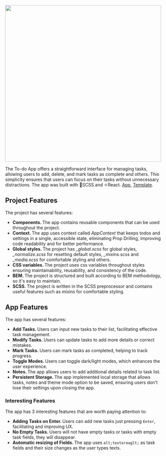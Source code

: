<img src="https://startinfinity.s3.us-east-2.amazonaws.com/production/blog/post/15/main/xXMabYYezGITsPPA8PduAZXEmXvz0Xr71FEQGqy4.png" width="500" />
<br />

The To-do App offers a straightforward interface for managing tasks, allowing users to add, delete, and mark tasks as complete and others. This simplicity ensures that users can focus on their tasks without unnecessary distractions. The app was built with 🎨SCSS and ⚛️React. <a href="https://yusuf-youth.github.io/Todo-App/">App</a>, <a href="[https://www.figma.com/design/wsOmjs3YZUNZnPHo0N36nb/Todo-List-for-Figma-projects-(Community)?node-id=1-230&t=7EC7oTHzV6akIwhA-0](https://www.figma.com/design/wsOmjs3YZUNZnPHo0N36nb/Todo-List-for-Figma-projects-(Community)?node-id=1-230&t=7EC7oTHzV6akIwhA-0)">Template</a>. <br />

<h2>Project Features</h2>
The project has several features:
<ul>
<li>
<b>Components. </b> The app contains reusable components that can be used throughout the project.
</li>
<li>
<b>Context. </b> The app uses context called <i>AppContext</i> that keeps todos and settings in a single, accessible state, eliminating Prop Drilling, improving code readability and for better performance.
</li>
<li>
<b>Global styles. </b>The project has <i>_global.scss</i> for global styles, <i>_normalize.scss</i> for resetting default styles, <i>_mixins.scss</i> and <i>_media.scss</i> for comfortable styling and others.
</li>
<li>
<b>CSS variables. </b>The project uses css variables throughout styles ensuring maintainability, reusability, and consistency of the code.
</li>
<li>
<b>BEM. </b>The project is structured and built according to BEM methodology, so it's easy to maintain.
</li>
<li>
<b>SCSS. </b>The project is written in the SCSS preprocessor and contains useful features such as mixins for comfortable styling.
</li>
</ul>

<h2>App Features</h2>
The app has several features:
<ul>
<li>
<b>Add Tasks. </b> Users can input new tasks to their list, facilitating effective task management.
</li>
<li>
<b>Modify Tasks. </b> Users can update tasks to add more details or correct mistakes.
</li>
<li>
<b>Mark Tasks. </b> Users can mark tasks as completed, helping to track progress.
</li>
<li>
<b>Toggle Modes. </b> Users can toggle dark/light modes, which enhances the user experience.

</li>
</li>
<li>
<b>Notes. </b> The app allows users to add additional details related to task list.
</li>
<li>
<b>Persistent Storage. </b> The app implemented local storage that allows tasks, notes and theme mode option to be saved, ensuring users don't lose their settings upon closing the app.

</li>

</ul>

<h3>Interesting Features</h3>
The app has 3 interesting features that are worth paying attention to:
<ul>
  <li>
    <b>Adding Tasks on Enter. </b> Users can add new tasks just pressing <code>Enter</code>, facilitating and improving UX.
  </li>
  <li>
    <b>No Empty Tasks. </b> Users will not have empty tasks or tasks with empty task fields, they will disappear.
  </li>
  <li>
    <b>Automatic resizing of Fields. </b> The app uses <code>alt;textareaglt;</code> as task fields and their size changes as the user types texts.
  </li>
</ul>
